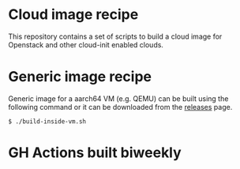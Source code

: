 # Cloud image recipe

This repository contains a set of scripts to build a cloud image for Openstack and other cloud-init enabled clouds.

# Generic image recipe

Generic image for a aarch64 VM (e.g. QEMU) can be built using the following command or it can be downloaded from the [releases](https://github.com/RebornOS-Developers/qemu-images/releases) page.

    $ ./build-inside-vm.sh

# GH Actions built biweekly